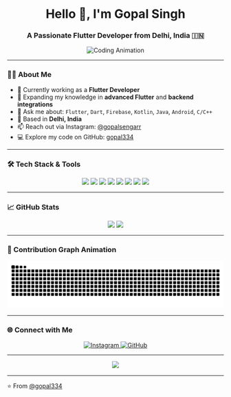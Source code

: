 <h1 align="center">Hello 👋, I'm Gopal Singh</h1>
<h3 align="center">A Passionate Flutter Developer from Delhi, India 🇮🇳</h3>

<p align="center">
  <img src="https://media.giphy.com/media/Ws6T5PN7wHv3cY8xy8/giphy.gif" width="300" alt="Coding Animation">
</p>

---

### 👨‍💻 About Me

- 🔭 Currently working as a **Flutter Developer**
- 🌱 Expanding my knowledge in **advanced Flutter** and **backend integrations**
- 💬 Ask me about: `Flutter`, `Dart`, `Firebase`, `Kotlin`, `Java`, `Android`, `C/C++`
- 📍 Based in **Delhi, India**
- 📫 Reach out via Instagram: [@gopalsengarr](https://www.instagram.com/gopalsengarr/)
- 💻 Explore my code on GitHub: [gopal334](https://github.com/gopal334)

---

### 🛠️ Tech Stack & Tools

<p align="center">
  <img src="https://img.shields.io/badge/Dart-0175C2?style=for-the-badge&logo=dart&logoColor=white"/>
  <img src="https://img.shields.io/badge/Flutter-02569B?style=for-the-badge&logo=flutter&logoColor=white"/>
  <img src="https://img.shields.io/badge/Kotlin-7F52FF?style=for-the-badge&logo=kotlin&logoColor=white"/>
  <img src="https://img.shields.io/badge/Java-ED8B00?style=for-the-badge&logo=java&logoColor=white"/>
  <img src="https://img.shields.io/badge/C-00599C?style=for-the-badge&logo=c&logoColor=white"/>
  <img src="https://img.shields.io/badge/C++-00599C?style=for-the-badge&logo=c%2B%2B&logoColor=white"/>
  <img src="https://img.shields.io/badge/Firebase-FFCA28?style=for-the-badge&logo=firebase&logoColor=black"/>
  <img src="https://img.shields.io/badge/Android%20Studio-3DDC84?style=for-the-badge&logo=android-studio&logoColor=white"/>
</p>

---

### 📈 GitHub Stats

<p align="center">
  <img src="https://github-readme-stats.vercel.app/api?username=gopal334&show_icons=true&theme=tokyonight" width="48%" />
  <img src="https://github-readme-streak-stats.herokuapp.com/?user=gopal334&theme=tokyonight" width="48%" />
</p>

---

### 🐍 Contribution Graph Animation

<p align="center">
  <img src="https://raw.githubusercontent.com/gopal334/gopal334/output/github-contribution-grid-snake.svg" alt="Snake Animation" />
</p>

---

### 🌐 Connect with Me

<p align="center">
  <a href="https://www.instagram.com/gopalsengarr/" target="_blank">
    <img src="https://img.shields.io/badge/Instagram-E4405F?style=for-the-badge&logo=instagram&logoColor=white" alt="Instagram">
  </a>
  <a href="https://github.com/gopal334" target="_blank">
    <img src="https://img.shields.io/badge/GitHub-100000?style=for-the-badge&logo=github&logoColor=white" alt="GitHub">
  </a>
</p>

---

<p align="center">
  <img src="https://readme-typing-svg.herokuapp.com/?lines=Thanks+for+visiting+my+profile!;Happy+Coding+👨‍💻&center=true&width=380&height=45">
</p>

---

⭐️ From [@gopal334](https://github.com/gopal334)
